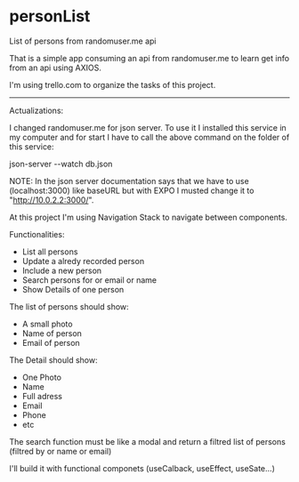 # personList
List of persons from randomuser.me api

That is a simple app consuming an api from randomuser.me to learn get info from an api using AXIOS.

I'm using trello.com to organize the tasks of this project.
_________________________
Actualizations:

I changed randomuser.me for json server.
To use it I installed this service in my computer and for start I have to call the above command on the folder of this service:

json-server --watch db.json

NOTE: In the json server documentation says that we have to use (localhost:3000) like baseURL but with EXPO I musted change it to "http://10.0.2.2:3000/".

At this project I'm using Navigation Stack to navigate between components.

Functionalities:
* List all persons
* Update a alredy recorded person
* Include a new person
* Search persons for or email or name
* Show Details of one person

The list of persons should show:
* A small photo
* Name of person
* Email of person

The Detail should show:
* One Photo
* Name
* Full adress
* Email
* Phone
* etc

The search function must be like a modal and return a filtred list of persons (filtred by or name or email)

I'll build it with functional componets (useCalback, useEffect, useSate...) 

